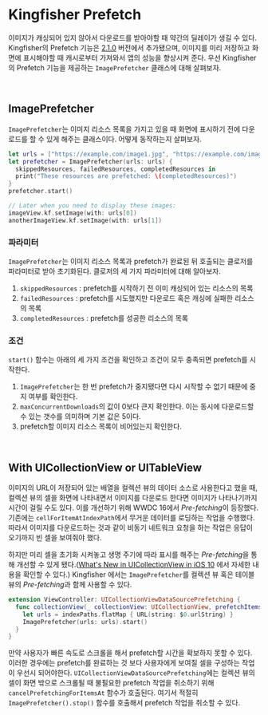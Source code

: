 # Kingfisher Prefetch

이미지가 캐싱되어 있지 않아서 다운로드를 받아야할 때 약간의 딜레이가 생길 수 있다. Kingfisher의 Prefetch 기능은 [2.1.0](https://github.com/onevcat/Kingfisher/releases/tag/2.1.0) 버전에서 추가됐으며, 이미지를 미리 저장하고 화면에 표시해야할 때 캐시로부터 가져와서 앱의 성능을 향상시켜 준다. 우선 Kingfisher의 Prefetch 기능을 제공하는 `ImagePrefetcher` 클래스에 대해 살펴보자.

&nbsp;
## ImagePrefetcher

`ImagePrefetcher`는 이미지 리소스 목록을 가지고 있을 때 화면에 표시하기 전에 다운로드를 할 수 있게 해주는 클래스이다. 어떻게 동작하는지 살펴보자.

```swift
let urls = ["https://example.com/image1.jpg", "https://example.com/image2.jpg"].map { URL(string: $0)! }
let prefetcher = ImagePrefetcher(urls: urls) {
  skippedResources, failedResources, completedResources in
  print("These resources are prefetched: \(completedResources)")
}
prefetcher.start()

// Later when you need to display these images:
imageView.kf.setImage(with: urls[0])
anotherImageView.kf.setImage(with: urls[1])
```

### 파라미터

`ImagePrefetcher`는 이미지 리소스 목록과 prefetch가 완료된 뒤 호출되는 클로저를 파라미터로 받아 초기화된다. 클로저의 세 가지 파라미터에 대해 알아보자.

1. `skippedResources` : prefetch를 시작하기 전 이미 캐싱되어 있는 리소스의 목록
2. `failedResources` : prefetch를 시도했지만 다운로드 혹은 캐싱에 실패한 리소스의 목록
3. `completedResources` : prefetch를 성공한 리소스의 목록

### 조건

`start()` 함수는 아래의 세 가지 조건을 확인하고 조건이 모두 충족되면 prefetch를 시작한다.

1. `ImagePrefetcher`는 한 번 prefetch가 중지됐다면 다시 시작할 수 없기 때문에 중지 여부를 확인한다.
2. `maxConcurrentDownloads`의 값이 0보다 큰지 확인한다. 이는 동시에 다운로드할 수 있는 갯수를 의미하며 기본 값은 5이다.
3. prefetch할 이미지 리소스 목록이 비어있는지 확인한다.

&nbsp;
## With UICollectionView or UITableView

이미지의 URL이 저장되어 있는 배열을 컬렉션 뷰의 데이터 소스로 사용한다고 했을 때, 컬렉션 뷰의 셀을 화면에 나타내면서 이미지를 다운로드 한다면 이미지가 나타나기까지 시간이 걸릴 수도 있다. 이를 개선하기 위해 WWDC 16에서 *Pre-fetching*이 등장했다. 기존에는 `cellForItemAtIndexPath`에서 무거운 데이터를 로딩하는 작업을 수행했다. 따라서 이미지를 다운로드하는 것과 같이 비동기 네트워크 요청을 하는 작업은 응답이 오기까지 빈 셀을 보여줘야 했다. 

하지만 미리 셀을 초기화 시켜놓고 생명 주기에 따라 표시를 해주는 *Pre-fetching*을 통해 개선할 수 있게 됐다.([What's New in UICollectionView in iOS 10](https://developer.apple.com/videos/play/wwdc2016/219/?time=273) 에서 자세한 내용을 확인할 수 있다.) Kingfisher 에서는 `ImagePrefetcher`를 컬렉션 뷰 혹은 테이블 뷰의 *Pre-fetching*과 함께 사용할 수 있다.

```swift
extension ViewController: UICollectionViewDataSourcePrefetching {
  func collectionView(_ collectionView: UICollectionView, prefetchItemsAt indexPaths: [IndexPath]) {
    let urls = indexPaths.flatMap { URL(string: $0.urlString) }
    ImagePrefetcher(urls: urls).start()
  }
}
```

만약 사용자가 빠른 속도로 스크롤을 해서 prefetch할 시간을 확보하지 못할 수 있다. 이러한 경우에는 prefetch를 완료하는 것 보다 사용자에게 보여질 셀을 구성하는 작업이 우선시 되어야한다. `UICollectionViewDataSourcePrefetching`에는 컬렉션 뷰의 셀이 화면 밖으로 스크롤될 때 불필요한 prefetch 작업을 취소하기 위해 `cancelPrefetchingForItemsAt` 함수가 호출된다. 여기서 적절히 `ImagePrefetcher().stop()` 함수를 호출해서 prefetch 작업을 취소할 수 있다.